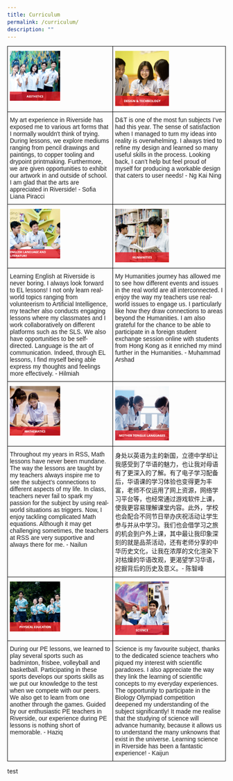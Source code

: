 ```yaml
---
title: Curriculum
permalink: /curriculum/
description: ""
---
```

<style type="text/css">
.tg  {border-collapse:collapse;border-spacing:0;}
.tg td{border-color:black;border-style:solid;border-width:1px;font-family:Arial, sans-serif;font-size:14px;
  overflow:hidden;padding:10px 5px;word-break:normal;}
.tg th{border-color:black;border-style:solid;border-width:1px;font-family:Arial, sans-serif;font-size:14px;
  font-weight:normal;overflow:hidden;padding:10px 5px;word-break:normal;}
.tg .tg-0lax{text-align:left;vertical-align:top}
</style>
<table class="tg">
<thead>
  <tr>
    <td class="tg-0lax"><a href="/curriculum/aesthetics/">
<img style="width:50%" alt="aesthetics" src="/images/aesthetics.png">
</a></td>
    <td class="tg-0lax"><a href="/curriculum/design-and-technology/">
<img style="width:50%" alt="d&amp;t" src="/images/design%20and%20technology%20.png"></a></td>
  </tr>
</thead>
<tbody>
  <tr>
    <td class="tg-0lax">My art experience in Riverside has exposed me to various art forms that I normally wouldn't think of trying. During lessons, we explore mediums ranging from pencil drawings and paintings, to copper tooling and drypoint printmaking. Furthermore, we are given opportunities to exhibit our artwork in and outside of school. I am glad that the arts are appreciated in Riverside! - Sofia Liana Piracci </td>
    <td class="tg-0lax">D&amp;T is one of the most fun subjects I’ve had this year. The sense of satisfaction when I managed to turn my ideas into reality is overwhelming. I always tried to refine my design and learned so many useful skills in the process. Looking back, I can’t help but feel proud of myself for producing a workable design that caters to user needs! - Ng Kai Ning</td>
  </tr>
  <tr>
    <td class="tg-0lax"><a href="/curriculum/english-language-and-literature/">
<img style="width:50%" alt="EL-Lit" src="/images/el%20&amp;%20lit.png">
</a></td>
    <td class="tg-0lax"><a href="/curriculum/humanities/">
<img style="width:50%" alt="humanities" src="/images/humanities.png"></a></td>
  </tr>
  <tr>
    <td class="tg-0lax">Learning English at Riverside is never boring. I always look forward to EL lessons! I not only learn real-world topics ranging from volunteerism to Artificial Intelligence, my teacher also conducts engaging lessons where my classmates and I work collaboratively on different platforms such as the SLS. We also have opportunities to be self-directed. Language is the art of communication. Indeed, through EL lessons, I find myself being able express my thoughts and feelings more effectively. - Hilmiah </td>
    <td class="tg-0lax">My Humanities journey has allowed me to see how different events and issues in the real world are all interconnected. I enjoy the way my teachers use real-world issues to engage us. I particularly like how they draw connections to areas beyond the Humanities. I am also grateful for the chance to be able to participate in a foreign student exchange session online with students from Hong Kong as it enriched my mind further in the Humanities. - Muhammad Arshad</td>
  </tr>
  <tr>
    <td class="tg-0lax"><a href="/curriculum/mathematics/">
<img style="width:50%" alt="math" src="/images/mathematics%20.png">
</a></td>
    <td class="tg-0lax"><a href="/curriculum/mother-tongue-languages/">
<img style="width:50%" alt="mother tongue" src="/images/mother%20tongue.png"></a></td>
  </tr>
  <tr>
    <td class="tg-0lax">Throughout my years in RSS, Math lessons have never been mundane. The way the lessons are taught by my teachers always inspire me to see the subject’s connections to different aspects of my life. In class, teachers never fail to spark my passion for the subject by using real-world situations as triggers. Now, I enjoy tackling complicated Math equations. Although it may get challenging sometimes, the teachers at RSS are very supportive and always there for me. - Nailun</td>
    <td class="tg-0lax">身处以英语为主的新国，立德中学却让我感受到了华语的魅力，也让我对母语有了更深入的了解。有了电子学习配备后，华语课的学习体验也变得更为丰富，老师不仅运用了网上资源，网络学习平台等，也经常通过游戏软件上课，使我更容易理解课堂内容。此外，学校也会配合不同节日举办庆祝活动让学生参与并从中学习。我们也会借学习之旅的机会到户外上课，其中最让我印象深刻的就是品茶活动，还有老师分享的中华历史文化，让我在浓厚的文化渲染下对枯燥的华语改观，更渴望学习华语，挖掘背后的历史及意义。- 陈智峰</td>
  </tr>
  <tr>
    <td class="tg-0lax"><a href="/curriculum/physical-education/">
<img style="width:50%" alt="PE" src="/images/physical%20education.png">
</a></td>
    <td class="tg-0lax"><a href="/curriculum/science/">
<img style="width:50%" alt="science" src="/images/science.png"></a></td>
  </tr>
  <tr>
    <td class="tg-0lax">During our PE lessons, we learned to play several sports such as badminton, frisbee, volleyball and basketball. Participating in these sports develops our sports skills as we put our knowledge to the test when we compete with our peers. We also get to learn from one another through the games. Guided by our enthusiastic PE teachers in Riverside, our experience during PE lessons is nothing short of memorable. - Haziq</td>
    <td class="tg-0lax">Science is my favourite subject, thanks to the dedicated science teachers who piqued my interest with scientific paradoxes. I also appreciate the way they link the learning of scientific concepts to my everyday experiences. The opportunity to participate in the Biology Olympiad competition deepened my understanding of the subject significantly! It made me realise that the studying of science will advance humanity, because it allows us to understand the many unknowns that exist in the universe. Learning science in Riverside has been a fantastic experience! - Kaijun</td>
  </tr>
</tbody>
</table>

test